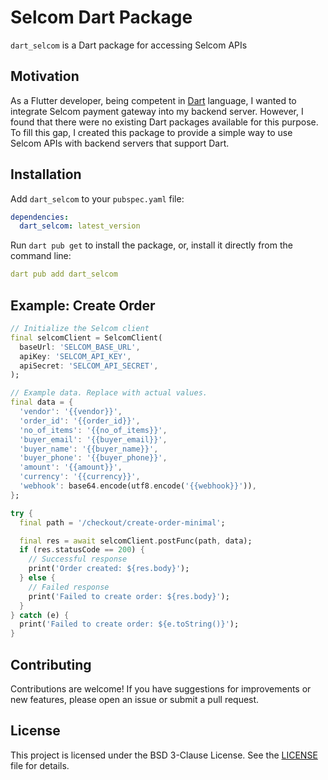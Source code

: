 
# Selcom Dart Package

```dart_selcom``` is a Dart package for accessing Selcom APIs

## Motivation

As a Flutter developer, being competent in [Dart](https://dart.dev/) language, I wanted to integrate Selcom payment gateway into my backend server. However, I found that there were no existing Dart packages available for this purpose. To fill this gap, I created this package to provide a simple way to use Selcom APIs with backend servers that support Dart.

## Installation

Add `dart_selcom` to your `pubspec.yaml` file:

```yaml
dependencies:
  dart_selcom: latest_version
```

Run `dart pub get` to install the package, or, install it directly from the command line:

```yaml
dart pub add dart_selcom
```

## Example: Create Order

```dart
// Initialize the Selcom client
final selcomClient = SelcomClient(
  baseUrl: 'SELCOM_BASE_URL',
  apiKey: 'SELCOM_API_KEY',
  apiSecret: 'SELCOM_API_SECRET',
);

// Example data. Replace with actual values.
final data = {
  'vendor': '{{vendor}}',
  'order_id': '{{order_id}}',
  'no_of_items': '{{no_of_items}}',
  'buyer_email': '{{buyer_email}}',
  'buyer_name': '{{buyer_name}}',
  'buyer_phone': '{{buyer_phone}}',
  'amount': '{{amount}}',
  'currency': '{{currency}}',
  'webhook': base64.encode(utf8.encode('{{webhook}}')),
};

try {
  final path = '/checkout/create-order-minimal';

  final res = await selcomClient.postFunc(path, data);
  if (res.statusCode == 200) {
    // Successful response
    print('Order created: ${res.body}');
  } else {
    // Failed response
    print('Failed to create order: ${res.body}');
  }
} catch (e) {
  print('Failed to create order: ${e.toString()}');
}
```

## Contributing

Contributions are welcome! If you have suggestions for improvements or new features, please open an issue or submit a pull request.

## License

This project is licensed under the BSD 3-Clause License. See the [LICENSE](LICENSE) file for details.

